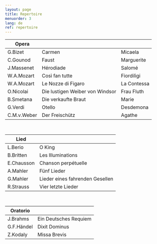 ```yaml
---
layout: page
title: Repertoire
menuorder: 3
lang: de
ref: repertoire
---
```



|Opera | | |
| -------- | ----- | ---- |
| G.Bizet | Carmen | Micaela |
| C.Gounod | Faust | Marguerite |
| J.Massenet | Hérodiade | Salomé |
| W.A.Mozart | Così fan tutte | Fiordilìgi |
| W.A.Mozart | Le Nozze di Figaro | La Contessa |
| O.Nicolai | Die lustigen Weiber von Windsor | Frau Fluth |
| B.Smetana | Die verkaufte Braut | Marie |
| G.Verdi | Otello | Desdemona |
| C.M.v.Weber | Der Freischütz | Agathe |


&nbsp;

| Lied| |
| -------- | ----- |
| L.Berio | O King |
| B.Britten | Les Illuminations |
| E.Chausson | Chanson perpétuelle |
| A.Mahler | Fünf Lieder |
| G.Mahler | Lieder eines fahrenden Gesellen |
| R.Strauss | Vier letzte Lieder |

&nbsp;

| Oratorio| |
| -------- | ----- |
| J.Brahms | Ein Deutsches Requiem |
| G.F.Händel | Dixit Dominus |
| Z.Kodaly| Missa Brevis |

